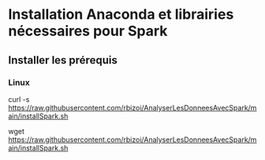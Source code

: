 # Installation Anaconda et librairies nécessaires pour Spark

## Installer les prérequis
### Linux
curl -s https://raw.githubusercontent.com/rbizoi/AnalyserLesDonneesAvecSpark/main/installSpark.sh

 wget https://raw.githubusercontent.com/rbizoi/AnalyserLesDonneesAvecSpark/main/installSpark.sh
